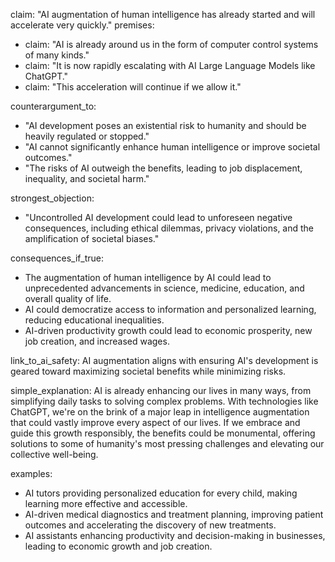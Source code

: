 claim: "AI augmentation of human intelligence has already started and will accelerate very quickly."
premises:
  - claim: "AI is already around us in the form of computer control systems of many kinds."
  - claim: "It is now rapidly escalating with AI Large Language Models like ChatGPT."
  - claim: "This acceleration will continue if we allow it."

counterargument_to:
  - "AI development poses an existential risk to humanity and should be heavily regulated or stopped."
  - "AI cannot significantly enhance human intelligence or improve societal outcomes."
  - "The risks of AI outweigh the benefits, leading to job displacement, inequality, and societal harm."

strongest_objection:
  - "Uncontrolled AI development could lead to unforeseen negative consequences, including ethical dilemmas, privacy violations, and the amplification of societal biases."

consequences_if_true:
  - The augmentation of human intelligence by AI could lead to unprecedented advancements in science, medicine, education, and overall quality of life.
  - AI could democratize access to information and personalized learning, reducing educational inequalities.
  - AI-driven productivity growth could lead to economic prosperity, new job creation, and increased wages.

link_to_ai_safety: AI augmentation aligns with ensuring AI's development is geared toward maximizing societal benefits while minimizing risks.

simple_explanation: AI is already enhancing our lives in many ways, from simplifying daily tasks to solving complex problems. With technologies like ChatGPT, we're on the brink of a major leap in intelligence augmentation that could vastly improve every aspect of our lives. If we embrace and guide this growth responsibly, the benefits could be monumental, offering solutions to some of humanity's most pressing challenges and elevating our collective well-being.

examples:
  - AI tutors providing personalized education for every child, making learning more effective and accessible.
  - AI-driven medical diagnostics and treatment planning, improving patient outcomes and accelerating the discovery of new treatments.
  - AI assistants enhancing productivity and decision-making in businesses, leading to economic growth and job creation.